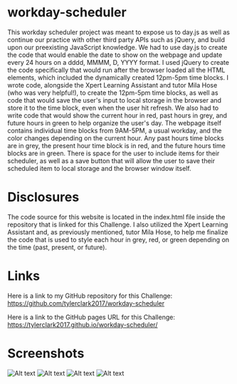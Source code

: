 # workday-scheduler
This workday scheduler project was meant to expose us to day.js as well as continue our practice with other third party APIs such as jQuery, and build upon our preexisting JavaScript knowledge. We had to use day.js to create the code that would enable the date to show on the webpage and update every 24 hours on a dddd, MMMM, D, YYYY format. I used jQuery to create the code specifically that would run after the browser loaded all the HTML elements, which included the dynamically created 12pm-5pm time blocks. I wrote code, alongside the Xpert Learning Assistant and tutor Mila Hose (who was very helpful!), to create the 12pm-5pm time blocks, as well as code that would save the user's input to local storage in the browser and store it to the time block, even when the user hit refresh. We also had to write code that would show the current hour in red, past hours in grey, and future hours in green to help organize the user's day. The webpage itself contains individual time blocks from 9AM-5PM, a usual workday, and the color changes depending on the current hour. Any past hours time blocks are in grey, the present hour time block is in red, and the future hours time blocks are in green. There is space for the user to include items for their scheduler, as well as a save button that will allow the user to save their scheduled item to local storage and the browser window itself. 

# Disclosures
The code source for this website is located in the index.html file inside the repository that is linked for this Challenge. I also utilized the Xpert Learning Assistant and, as previously mentioned, tutor Mila Hose, to help me finalize the code that is used to style each hour in grey, red, or green depending on the time (past, present, or future). 

# Links
Here is a link to my GitHub repository for this Challenge: https://github.com/tylerclark2017/workday-scheduler

Here is a link to the GitHub pages URL for this Challenge: https://tylerclark2017.github.io/workday-scheduler/

# Screenshots
![Alt text](<Screenshots/Screenshot 2023-12-18 at 11.55.11 AM.png>)
![Alt text](<Screenshots/Screenshot 2023-12-18 at 11.55.23 AM.png>)
![Alt text](<Screenshots/Screenshot 2023-12-18 at 11.55.34 AM.png>)
![Alt text](<Screenshots/Screenshot 2023-12-18 at 11.55.51 AM.png>)
